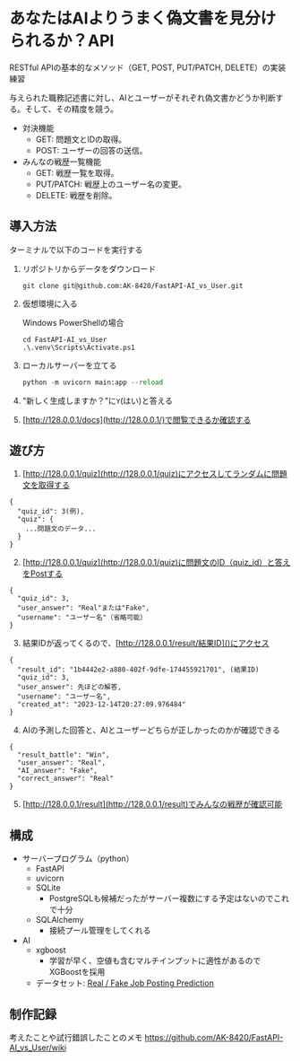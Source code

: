 # あなたはAIよりうまく偽文書を見分けられるか？API
RESTful APIの基本的なメソッド（GET, POST, PUT/PATCH, DELETE）の実装練習

与えられた職務記述書に対し、AIとユーザーがそれぞれ偽文書かどうか判断する。そして、その精度を競う。
- 対決機能
  - GET: 問題文とIDの取得。
  - POST: ユーザーの回答の送信。
- みんなの戦歴一覧機能
  - GET: 戦歴一覧を取得。
  - PUT/PATCH: 戦歴上のユーザー名の変更。
  - DELETE: 戦歴を削除。

## 導入方法
ターミナルで以下のコードを実行する
1. リポジトリからデータをダウンロード
    ```terminal
    git clone git@github.com:AK-8420/FastAPI-AI_vs_User.git
    ```
2. 仮想環境に入る

    Windows PowerShellの場合
    ```terminal
    cd FastAPI-AI_vs_User
    .\.venv\Scripts\Activate.ps1
    ```
3. ローカルサーバーを立てる
    ```python
    python -m uvicorn main:app --reload
    ```
4. "新しく生成しますか？"に```Y```(はい)と答える
5. [http://128.0.0.1/docs](http://128.0.0.1/)で閲覧できるか確認する

## 遊び方
1. [http://128.0.0.1/quiz](http://128.0.0.1/quiz)にアクセスしてランダムに問題文を取得する
```
{
  "quiz_id": 3(例),
  "quiz": {
    ...問題文のデータ...
  }
}
```
2. [http://128.0.0.1/quiz](http://128.0.0.1/quiz)に問題文のID（quiz_id）と答えをPostする
```
{
  "quiz_id": 3,
  "user_answer": "Real"または"Fake",
  "username": "ユーザー名"（省略可能）
}
```
3. 結果IDが返ってくるので、[http://128.0.0.1/result/結果ID]()にアクセス
```
{
  "result_id": "1b4442e2-a880-402f-9dfe-174455921701", (結果ID)
  "quiz_id": 3,
  "user_answer": 先ほどの解答,
  "username": "ユーザー名",
  "created_at": "2023-12-14T20:27:09.976484"
}
```
4. AIの予測した回答と、AIとユーザーどちらが正しかったのかが確認できる
```
{
  "result_battle": "Win",
  "user_answer": "Real",
  "AI_answer": "Fake",
  "correct_answer": "Real"
}
```
5. [http://128.0.0.1/result](http://128.0.0.1/result)でみんなの戦歴が確認可能

## 構成
- サーバープログラム（python）
  - FastAPI
  - uvicorn
  - SQLite
    - PostgreSQLも候補だったがサーバー複数にする予定はないのでこれで十分
  - SQLAlchemy
    - 接続プール管理をしてくれる
- AI
  - xgboost
    - 学習が早く、空値も含むマルチインプットに適性があるのでXGBoostを採用
  - データセット: [Real / Fake Job Posting Prediction](https://www.kaggle.com/datasets/shivamb/real-or-fake-fake-jobposting-prediction)

## 制作記録
考えたことや試行錯誤したことのメモ
https://github.com/AK-8420/FastAPI-AI_vs_User/wiki